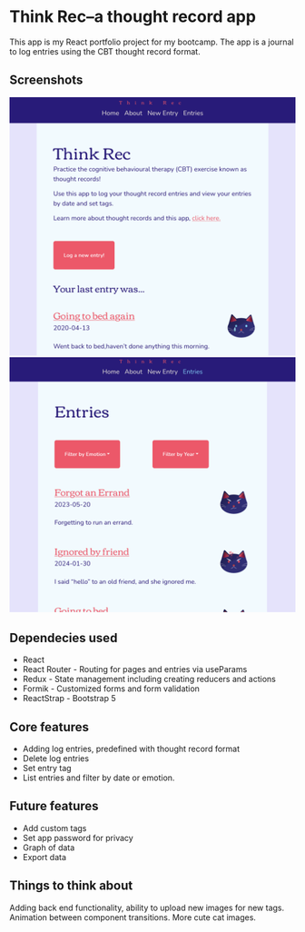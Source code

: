 # Think Rec–a thought record app

This app is my React portfolio project for my bootcamp. The app is a journal to log entries using the CBT thought record format.

## Screenshots

![Screenshot of ThinkRec home screen](/public/assets/01.png)
![Screenshot of ThinkRec entries screen](/public/assets/02.png)

## Dependecies used

-  React
-  React Router - Routing for pages and entries via useParams
-  Redux - State management including creating reducers and actions
-  Formik - Customized forms and form validation
-  ReactStrap - Bootstrap 5

## Core features

-  Adding log entries, predefined with thought record format
-  Delete log entries
-  Set entry tag
-  List entries and filter by date or emotion.

## Future features

-  Add custom tags
-  Set app password for privacy
-  Graph of data
-  Export data

## Things to think about

Adding back end functionality, ability to upload new images for new tags. Animation between component transitions. More cute cat images.
